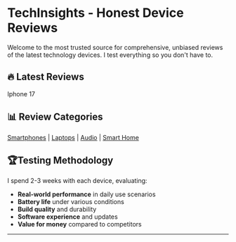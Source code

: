 # TechInsights - Honest Device Reviews

Welcome to the most trusted source for comprehensive, unbiased reviews of the latest technology devices. I test everything so you don't have to.

## 🔥 Latest Reviews

Iphone 17

## 📊 Review Categories

[Smartphones](smartphones/) | [Laptops](laptops/) | [Audio](audio/) | [Smart Home](smart-home/)

## 🏆Testing Methodology

I spend 2-3 weeks with each device, evaluating:

- **Real-world performance** in daily use scenarios
- **Battery life** under various conditions
- **Build quality** and durability
- **Software experience** and updates
- **Value for money** compared to competitors


---

